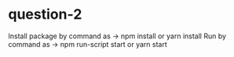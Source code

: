 # question-2

Install package by command as -> npm install or yarn install 
Run by command as -> npm run-script start or yarn start
